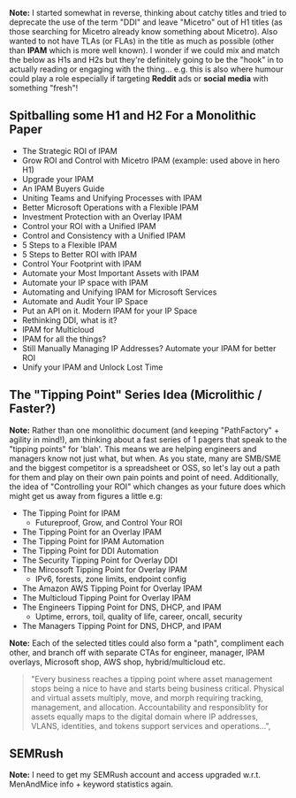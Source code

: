 **Note:** I started somewhat in reverse, thinking about catchy titles and tried to deprecate the use of the term "DDI" and leave "Micetro" out of H1 titles (as those searching for Micetro already know something about Micetro). Also wanted to not have TLAs (or FLAs) in the title as much as possible (other than **IPAM** which is more well known). I wonder if we could mix and match the below as H1s and H2s but they're definitely going to be the "hook" in to actually reading or engaging with the thing... e.g. this is also where humour could play a role especially if targeting **Reddit** ads or **social media** with something "fresh"!

## Spitballing some H1 and H2 For a Monolithic Paper

* The Strategic ROI of IPAM
* Grow ROI and Control with Micetro IPAM (example: used above in hero H1)
* Upgrade your IPAM
* An IPAM Buyers Guide
* Uniting Teams and Unifying Processes with IPAM
* Better Microsoft Operations with a Flexible IPAM
* Investment Protection with an Overlay IPAM
* Control your ROI with a Unified IPAM
* Control and Consistency with a Unified IPAM
* 5 Steps to a Flexible IPAM
* 5 Steps to Better ROI with IPAM
* Control Your Footprint with IPAM
* Automate your Most Important Assets with IPAM
* Automate your IP space with IPAM
* Automating and Unifying IPAM for Microsoft Services
* Automate and Audit Your IP Space
* Put an API on it. Modern IPAM for your IP Space
* Rethinking DDI, what is it?
* IPAM for Multicloud
* IPAM for all the things?
* Still Manually Managing IP Addresses? Automate your IPAM for better ROI
* Unify your IPAM and Unlock Lost Time

## The "Tipping Point" Series Idea (Microlithic / Faster?)

**Note:** Rather than one monolithic document (and keeping "PathFactory" + agility in mind!), am thinking about a fast series of 1 pagers that speak to the "tipping points" for 'blah'. This means we are helping engineers and managers know not just what, but when. As you state, many are SMB/SME and the biggest competitor is a spreadsheet or OSS, so let's lay out a path for them and play on their own pain points and point of need. Additionally, the idea of "Controlling your ROI" which changes as your future does which might get us away from figures a little e.g:

* The Tipping Point for IPAM
  * Futureproof, Grow, and Control Your ROI 
* The Tipping Point for an Overlay IPAM
* The Tipping Point for IPAM Automation
* The Tipping Point for DDI Automation
* The Security Tipping Point for Overlay DDI
* The Mircosoft Tipping Point for Overlay IPAM
  * IPv6, forests, zone limits, endpoint config
* The Amazon AWS Tipping Point for Overlay IPAM
* The Multicloud Tipping Point for Overlay IPAM
* The Engineers Tipping Point for DNS, DHCP, and IPAM
  * Uptime, errors, toil, quality of life, career, oncall, security
* The Managers Tipping Point for DNS, DHCP, and IPAM

**Note:** Each of the selected titles could also form a "path", compliment each other, and branch off with separate CTAs for engineer, manager, IPAM overlays, Microsoft shop, AWS shop, hybrid/multicloud etc.

> "Every business reaches a tipping point where asset management stops being a nice to have and starts being business critical. Physical and virtual assets multiply, move, and morph requiring tracking, management, and allocation. Accountability and responsiblity for assets equally maps to the digital domain where IP addresses, VLANS, identities, and tokens support services and operations...",

## SEMRush

**Note:** I need to get my SEMRush account and access upgraded w.r.t. MenAndMice info + keyword statistics again.
